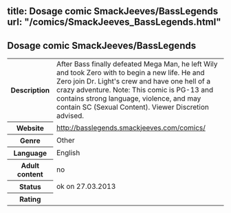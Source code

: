title: Dosage comic SmackJeeves/BassLegends
url: "/comics/SmackJeeves_BassLegends.html"
---
Dosage comic SmackJeeves/BassLegends
-----------------------------------------

<table class="comicinfo">
<tr>
<th>Description</th><td>After Bass finally defeated Mega Man, he left Wily and took Zero with to begin a new life. He and Zero join Dr. Light's crew and have one hell of a crazy adventure. Note: This comic is PG-13 and contains strong language, violence, and may contain SC (Sexual Content). Viewer Discretion advised.</td>
</tr>
<tr>
<th>Website</th><td><a href="http://basslegends.smackjeeves.com/comics/">http://basslegends.smackjeeves.com/comics/</a></td>
</tr>
<tr>
<th>Genre</th><td>Other</td>
</tr>
<tr>
<th>Language</th><td>English</td>
</tr>
<tr>
<th>Adult content</th><td>no</td>
</tr>
<tr>
<th>Status</th><td>ok on 27.03.2013</td>
</tr>
<tr>
<th>Rating</th><td><div class="g-plusone" data-size="standard" data-annotation="bubble"
 data-href="http://basslegends.smackjeeves.com/comics/"></div></td>
</tr>
</table>
<script type="text/javascript">
  (function() {
    var po = document.createElement('script'); po.type = 'text/javascript'; po.async = true;
    po.src = 'https://apis.google.com/js/plusone.js';
    var s = document.getElementsByTagName('script')[0]; s.parentNode.insertBefore(po, s);
  })();
</script>
